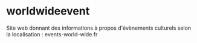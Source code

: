 # worldwideevent

Site web donnant des informations à propos d'évènements culturels selon la localisation : events-world-wide.fr